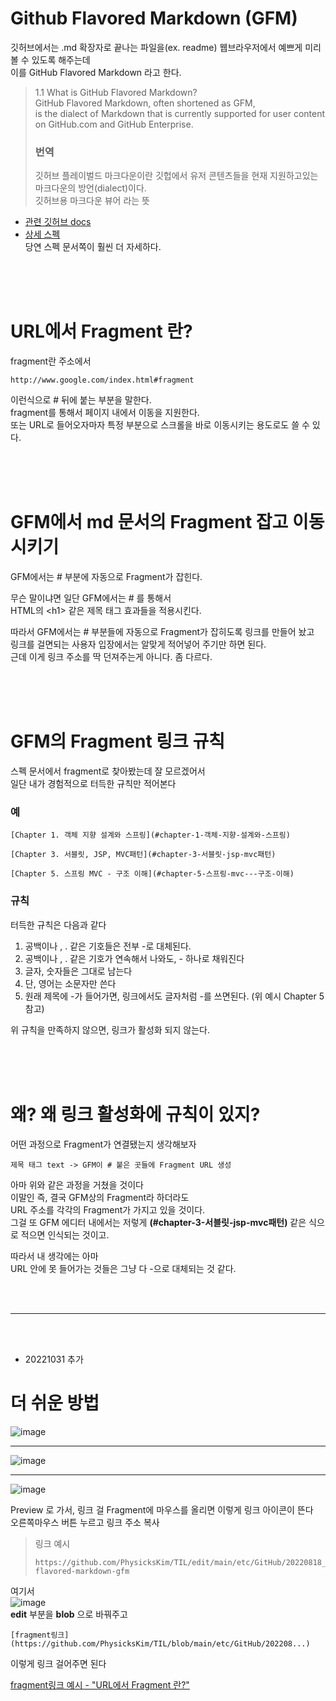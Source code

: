 # Github Flavored Markdown (GFM)

깃허브에서는 \.md 확장자로 끝나는 파일을(ex. readme) 웹브라우저에서 예쁘게 미리 볼 수 있도록 해주는데  
이를 GitHub Flavored Markdown 라고 한다.   

> 1.1 What is GitHub Flavored Markdown?    
> GitHub Flavored Markdown, often shortened as GFM,     
> is the dialect of Markdown that is currently supported for user content on GitHub.com and GitHub Enterprise.   
>   
> ### 번역
> 깃허브 플레이벌드 마크다운이란 깃헙에서 유저 콘텐츠들을 현재 지원하고있는 마크다운의 방언(dialect)이다.  
> 깃허브용 마크다운 뷰어 라는 뜻  
  
- [관련 깃허브 docs](https://docs.github.com/en/get-started/writing-on-github/getting-started-with-writing-and-formatting-on-github/about-writing-and-formatting-on-github)  
- [상세 스펙](https://github.github.com/gfm/)   
당연 스펙 문서쪽이 훨씬 더 자세하다.    
  
<br><br><br>  
 
# URL에서 Fragment 란?
    
fragment란 주소에서 
```
http://www.google.com/index.html#fragment
```
이런식으로 \# 뒤에 붙는 부분을 말한다.  
fragment를 통해서 페이지 내에서 이동을 지원한다.  
또는 URL로 들어오자마자 특정 부분으로 스크롤을 바로 이동시키는 용도로도 쓸 수 있다.  
 
<br><br><br>  
 
# GFM에서 md 문서의 Fragment 잡고 이동시키기  

GFM에서는 \# 부분에 자동으로 Fragment가 잡힌다.  
  
무슨 말이냐면 
일단 GFM에서는 \# 를 통해서      
HTML의 \<h1\> 같은 제목 태그 효과들을 적용시킨다.  
  
따라서 GFM에서는 \# 부분들에 자동으로 Fragment가 잡히도록 링크를 만들어 놨고  
링크를 걸면되는 사용자 입장에서는 알맞게 적어넣어 주기만 하면 된다.  
근데 이게 링크 주소를 딱 던져주는게 아니다. 좀 다르다.  
  
<br><br><br>
  
# GFM의 Fragment 링크 규칙  

스펙 문서에서 fragment로 찾아봤는데 잘 모르겠어서  
일단 내가 경험적으로 터득한 규칙만 적어본다  
  
### 예 
```
[Chapter 1. 객체 지향 설계와 스프링](#chapter-1-객체-지향-설계와-스프링)  
  
[Chapter 3. 서블릿, JSP, MVC패턴](#chapter-3-서블릿-jsp-mvc패턴)  
  
[Chapter 5. 스프링 MVC - 구조 이해](#chapter-5-스프링-mvc---구조-이해)  
```
  
### 규칙
터득한 규칙은 다음과 같다  
1. 공백이나 , . 같은 기호들은 전부 -로 대체된다.  
2. 공백이나 , . 같은 기호가 연속해서 나와도, - 하나로 채워진다  
3. 글자, 숫자들은 그대로 남는다  
4. 단, 영어는 소문자만 쓴다  
5. 원래 제목에 -가 들어가면, 링크에서도 글자처럼 -를 쓰면된다. (위 예시 Chapter 5 참고)  
  
위 규칙을 만족하지 않으면, 링크가 활성화 되지 않는다.  
  
<br><br><br>  
  
# 왜? 왜 링크 활성화에 규칙이 있지?  
  
어떤 과정으로 Fragment가 연결됐는지 생각해보자  
```
제목 태그 text -> GFM이 # 붙은 곳들에 Fragment URL 생성 
```
아마 위와 같은 과정을 거쳤을 것이다  
이말인 즉, 결국 GFM상의 Fragment라 하더라도  
URL 주소를 각각의 Fragment가 가지고 있을 것이다.  
그걸 또 GFM 에디터 내에서는 저렇게 **(\#chapter-3-서블릿-jsp-mvc패턴)** 같은 식으로 적으면 인식되는 것이고.  
   
따라서 내 생각에는 아마   
URL 안에 못 들어가는 것들은 그냥 다 -으로 대체되는 것 같다.  
  
  <br><br>  
  
---

<br><br>  
  
- 20221031 추가
  
# 더 쉬운 방법    
  
![image](https://user-images.githubusercontent.com/101965836/198920179-3ec4237e-6cf1-426d-9ce4-6efd79a09bd8.png)  
  
---

![image](https://user-images.githubusercontent.com/101965836/198920298-35cf0231-4214-4d26-9bf1-bbef8a71214d.png)  

---

![image](https://user-images.githubusercontent.com/101965836/198920392-4b1b00ff-8f50-41b7-b463-d6488cf292ad.png)  
  
  
Preview 로 가서, 링크 걸 Fragment에 마우스를 올리면 이렇게 링크 아이콘이 뜬다  
오른쪽마우스 버튼 누르고 링크 주소 복사    
  
> 링크 예시
> ```
> https://github.com/PhysicksKim/TIL/edit/main/etc/GitHub/20220818_%EA%B9%83%ED%97%88%EB%B8%8C%EB%A7%88%ED%81%AC%EB%8B%A4%EC%9A%B4Fragment%EC%93%B0%EB%8A%94%EB%B2%95.md#github-flavored-markdown-gfm
> ```
  
여기서   
![image](https://user-images.githubusercontent.com/101965836/198920554-7d8d7620-d8cf-40bb-bf5f-1a4e4b3f772c.png)  
**edit** 부분을 **blob** 으로 바꿔주고  

```
[fragment링크](https://github.com/PhysicksKim/TIL/blob/main/etc/GitHub/202208...)  
```

이렇게 링크 걸어주면 된다  
  
[fragment링크 예시 - "URL에서 Fragment 란?"](https://github.com/PhysicksKim/TIL/edit/main/etc/GitHub/20220818_%EA%B9%83%ED%97%88%EB%B8%8C%EB%A7%88%ED%81%AC%EB%8B%A4%EC%9A%B4Fragment%EC%93%B0%EB%8A%94%EB%B2%95.md#url%EC%97%90%EC%84%9C-fragment-%EB%9E%80)  
